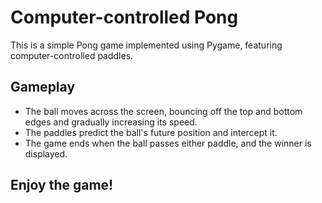 # Computer-controlled Pong

This is a simple Pong game implemented using Pygame, featuring computer-controlled paddles.

## Gameplay

- The ball moves across the screen, bouncing off the top and bottom edges and gradually increasing its speed.
- The paddles predict the ball's future position and intercept it.
- The game ends when the ball passes either paddle, and the winner is displayed.


## Enjoy the game!
